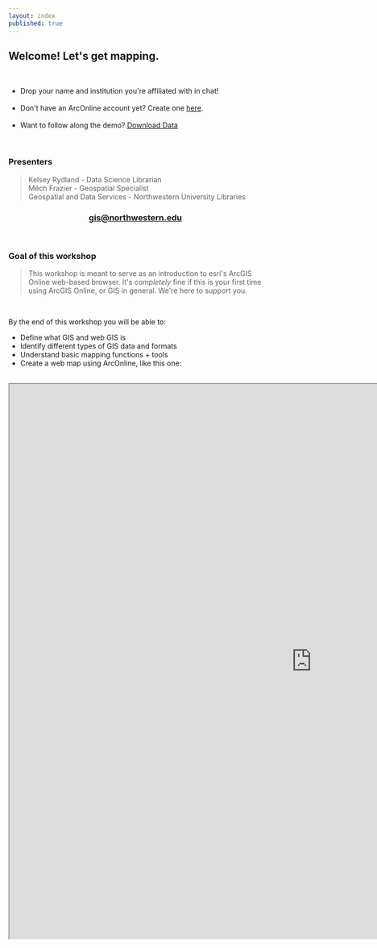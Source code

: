 ```yaml
---
layout: index
published: true
---
```


## Welcome! Let's get mapping. 

<br>

<ul>
  <li>Drop your name and institution you're affiliated with in chat!</li><br>
  <li>Don't have an ArcOnline account yet? Create one <a href="https://northwestern.maps.arcgis.com/home/index.html">here</a>.</li><br>
  <li>Want to follow along the demo? <a class="btn btn-primary" href="https://github.com/nulib-ds/arcgis-online/blob/gh-pages/_data/arconline_data_s21.zip"><i class="fa fa-home"></i> Download Data</a></li>
</ul>

<br>

### Presenters
> Kelsey Rydland - Data Science Librarian <br>
> Méch Frazier - Geospatial Specialist <br>
Geospatial and Data Services - Northwestern University Libraries <br>

<center>
  <h3 style="color:purple;"><a href="mailto:gis@northwestern.edu?subject=GIS support"> gis@northwestern.edu </a></h3>
</center>

<br>

### Goal of this workshop
> This workshop is meant to serve as an introduction to esri's ArcGIS Online web-based browser. It's *completely* fine if this is your first time using ArcGIS Online, or GIS in general. We're here to support you.

<br>

By the end of this workshop you will be able to: 

* Define what GIS and web GIS is
* Identify different types of GIS data and formats
* Understand basic mapping functions + tools
* Create a web map using ArcOnline, like this one: 

<br>

<iframe src="https://northwestern.maps.arcgis.com/apps/MapJournal/index.html?appid=4c5dccabdc5540e590972b00eb755562" width=1200px height=1100px></iframe>
